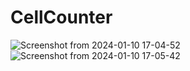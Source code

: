 # CellCounter


![Screenshot from 2024-01-10 17-04-52](https://github.com/Villadslj/CellCounter/assets/52705387/893ca604-fdf6-4e94-a9f4-d6923de4e0c6)
![Screenshot from 2024-01-10 17-05-42](https://github.com/Villadslj/CellCounter/assets/52705387/cf86c51e-2c66-443c-8b89-a007de757beb)
